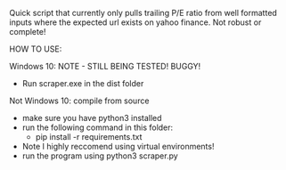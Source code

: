 Quick script that currently only pulls trailing P/E ratio from well formatted inputs
where the expected url exists on yahoo finance. Not robust or complete!

HOW TO USE:

Windows 10: NOTE - STILL BEING TESTED! BUGGY!
* Run scraper.exe in the dist folder

Not Windows 10: compile from source
* make sure you have python3 installed
* run the following command in this folder:
    * pip install -r requirements.txt
* Note I highly reccomend using virtual environments!
* run the program using python3 scraper.py

